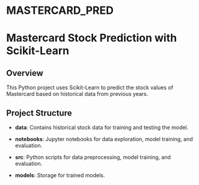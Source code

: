# MASTERCARD_PRED
# Mastercard Stock Prediction with Scikit-Learn

## Overview

This Python project uses Scikit-Learn to predict the stock values of Mastercard based on historical data from previous years.

## Project Structure

- **data**: Contains historical stock data for training and testing the model.
  
- **notebooks**: Jupyter notebooks for data exploration, model training, and evaluation.

- **src**: Python scripts for data preprocessing, model training, and evaluation.

- **models**: Storage for trained models.


